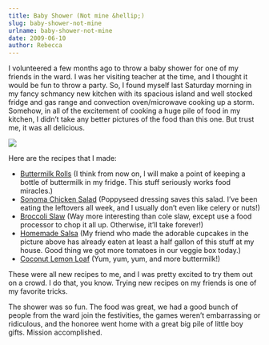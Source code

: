 ```yaml
---
title: Baby Shower (Not mine &hellip;)
slug: baby-shower-not-mine
urlname: baby-shower-not-mine
date: 2009-06-10
author: Rebecca
---
```

I volunteered a few months ago to throw a baby shower for one of my friends in
the ward. I was her visiting teacher at the time, and I thought it would be fun
to throw a party. So, I found myself last Saturday morning in my fancy schmancy
new kitchen with its spacious island and well stocked fridge and gas range and
convection oven/microwave cooking up a storm. Somehow, in all of the excitement
of cooking a huge pile of food in my kitchen, I didn&#x02bc;t take any better
pictures of the food than this one. But trust me, it was all delicious.

<img src="{static}/images/2009-06-06-baby-shower-food.jpg" class="img-fluid">

Here are the recipes that I made:

* [Buttermilk Rolls][a] (I think from now on, I will make a point of keeping a
  bottle of buttermilk in my fridge. This stuff seriously works food miracles.)
* [Sonoma Chicken Salad][b] (Poppyseed dressing saves this salad. I&#x02bc;ve
  been eating the leftovers all week, and I usually don&#x02bc;t even like
  celery or nuts!)
* [Broccoli Slaw][c] (Way more interesting than cole slaw, except use a food
  processor to chop it all up. Otherwise, it&#x02bc;ll take forever!)
* [Homemade Salsa][d] (My friend who made the adorable cupcakes in the picture
  above has already eaten at least a half gallon of this stuff at my house. Good
  thing we got more tomatoes in our veggie box today.)
* [Coconut Lemon Loaf][e] (Yum, yum, yum, and more buttermilk!)

These were all new recipes to me, and I was pretty excited to try them out on a
crowd. I do that, you know. Trying new recipes on my friends is one of my
favorite tricks.

The shower was so fun. The food was great, we had a good bunch of people from
the ward join the festivities, the games weren&#x02bc;t embarrassing or
ridiculous, and the honoree went home with a great big pile of little boy gifts.
Mission accomplished.

[a]: https://www.wholefoodsmarket.com/recipes/buttermilk-rolls
[b]: https://www.wholefoodsmarket.com/recipes/sonoma-chicken-salad
[c]: https://smittenkitchen.com/2009/05/broccoli-slaw/
[d]: https://www.simplyrecipes.com/recipes/simple_cooked_tomato_salsa/
[e]: https://noblepig.com/2009/02/my-boys-wanted-it/
